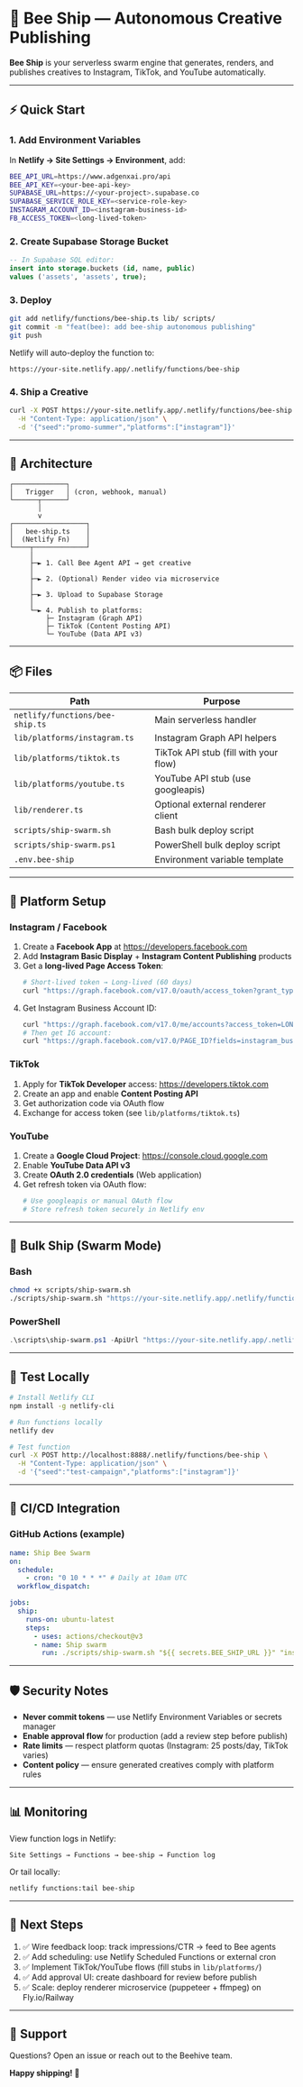 # 🐝 Bee Ship — Autonomous Creative Publishing

**Bee Ship** is your serverless swarm engine that generates, renders, and publishes creatives to Instagram, TikTok, and YouTube automatically.

---

## ⚡ Quick Start

### 1. Add Environment Variables

In **Netlify → Site Settings → Environment**, add:

```bash
BEE_API_URL=https://www.adgenxai.pro/api
BEE_API_KEY=<your-bee-api-key>
SUPABASE_URL=https://<your-project>.supabase.co
SUPABASE_SERVICE_ROLE_KEY=<service-role-key>
INSTAGRAM_ACCOUNT_ID=<instagram-business-id>
FB_ACCESS_TOKEN=<long-lived-token>
```

### 2. Create Supabase Storage Bucket

```sql
-- In Supabase SQL editor:
insert into storage.buckets (id, name, public)
values ('assets', 'assets', true);
```

### 3. Deploy

```bash
git add netlify/functions/bee-ship.ts lib/ scripts/
git commit -m "feat(bee): add bee-ship autonomous publishing"
git push
```

Netlify will auto-deploy the function to:
```
https://your-site.netlify.app/.netlify/functions/bee-ship
```

### 4. Ship a Creative

```bash
curl -X POST https://your-site.netlify.app/.netlify/functions/bee-ship \
  -H "Content-Type: application/json" \
  -d '{"seed":"promo-summer","platforms":["instagram"]}'
```

---

## 🧱 Architecture

```
┌─────────────┐
│   Trigger   │ (cron, webhook, manual)
└──────┬──────┘
       │
       v
┌──────────────────┐
│   bee-ship.ts    │
│  (Netlify Fn)    │
└────┬─────────────┘
     │
     ├─► 1. Call Bee Agent API → get creative
     │
     ├─► 2. (Optional) Render video via microservice
     │
     ├─► 3. Upload to Supabase Storage
     │
     └─► 4. Publish to platforms:
         ├─ Instagram (Graph API)
         ├─ TikTok (Content Posting API)
         └─ YouTube (Data API v3)
```

---

## 📦 Files

| Path | Purpose |
|------|---------|
| `netlify/functions/bee-ship.ts` | Main serverless handler |
| `lib/platforms/instagram.ts` | Instagram Graph API helpers |
| `lib/platforms/tiktok.ts` | TikTok API stub (fill with your flow) |
| `lib/platforms/youtube.ts` | YouTube API stub (use googleapis) |
| `lib/renderer.ts` | Optional external renderer client |
| `scripts/ship-swarm.sh` | Bash bulk deploy script |
| `scripts/ship-swarm.ps1` | PowerShell bulk deploy script |
| `.env.bee-ship` | Environment variable template |

---

## 🔐 Platform Setup

### Instagram / Facebook

1. Create a **Facebook App** at https://developers.facebook.com
2. Add **Instagram Basic Display** + **Instagram Content Publishing** products
3. Get a **long-lived Page Access Token**:
   ```bash
   # Short-lived token → Long-lived (60 days)
   curl "https://graph.facebook.com/v17.0/oauth/access_token?grant_type=fb_exchange_token&client_id=YOUR_APP_ID&client_secret=YOUR_APP_SECRET&fb_exchange_token=SHORT_LIVED_TOKEN"
   ```
4. Get Instagram Business Account ID:
   ```bash
   curl "https://graph.facebook.com/v17.0/me/accounts?access_token=LONG_LIVED_TOKEN"
   # Then get IG account:
   curl "https://graph.facebook.com/v17.0/PAGE_ID?fields=instagram_business_account&access_token=LONG_LIVED_TOKEN"
   ```

### TikTok

1. Apply for **TikTok Developer** access: https://developers.tiktok.com
2. Create an app and enable **Content Posting API**
3. Get authorization code via OAuth flow
4. Exchange for access token (see `lib/platforms/tiktok.ts`)

### YouTube

1. Create a **Google Cloud Project**: https://console.cloud.google.com
2. Enable **YouTube Data API v3**
3. Create **OAuth 2.0 credentials** (Web application)
4. Get refresh token via OAuth flow:
   ```bash
   # Use googleapis or manual OAuth flow
   # Store refresh token securely in Netlify env
   ```

---

## 🚀 Bulk Ship (Swarm Mode)

### Bash
```bash
chmod +x scripts/ship-swarm.sh
./scripts/ship-swarm.sh "https://your-site.netlify.app/.netlify/functions/bee-ship" "instagram"
```

### PowerShell
```powershell
.\scripts\ship-swarm.ps1 -ApiUrl "https://your-site.netlify.app/.netlify/functions/bee-ship" -Platforms "instagram"
```

---

## 🧪 Test Locally

```bash
# Install Netlify CLI
npm install -g netlify-cli

# Run functions locally
netlify dev

# Test function
curl -X POST http://localhost:8888/.netlify/functions/bee-ship \
  -H "Content-Type: application/json" \
  -d '{"seed":"test-campaign","platforms":["instagram"]}'
```

---

## 🔄 CI/CD Integration

### GitHub Actions (example)

```yaml
name: Ship Bee Swarm
on:
  schedule:
    - cron: "0 10 * * *" # Daily at 10am UTC
  workflow_dispatch:

jobs:
  ship:
    runs-on: ubuntu-latest
    steps:
      - uses: actions/checkout@v3
      - name: Ship swarm
        run: ./scripts/ship-swarm.sh "${{ secrets.BEE_SHIP_URL }}" "instagram,tiktok"
```

---

## 🛡️ Security Notes

- **Never commit tokens** — use Netlify Environment Variables or secrets manager
- **Enable approval flow** for production (add a review step before publish)
- **Rate limits** — respect platform quotas (Instagram: 25 posts/day, TikTok varies)
- **Content policy** — ensure generated creatives comply with platform rules

---

## 📊 Monitoring

View function logs in Netlify:
```
Site Settings → Functions → bee-ship → Function log
```

Or tail locally:
```bash
netlify functions:tail bee-ship
```

---

## 🎯 Next Steps

1. ✅ Wire feedback loop: track impressions/CTR → feed to Bee agents
2. ✅ Add scheduling: use Netlify Scheduled Functions or external cron
3. ✅ Implement TikTok/YouTube flows (fill stubs in `lib/platforms/`)
4. ✅ Add approval UI: create dashboard for review before publish
5. ✅ Scale: deploy renderer microservice (puppeteer + ffmpeg) on Fly.io/Railway

---

## 💬 Support

Questions? Open an issue or reach out to the Beehive team.

**Happy shipping! 🐝**
